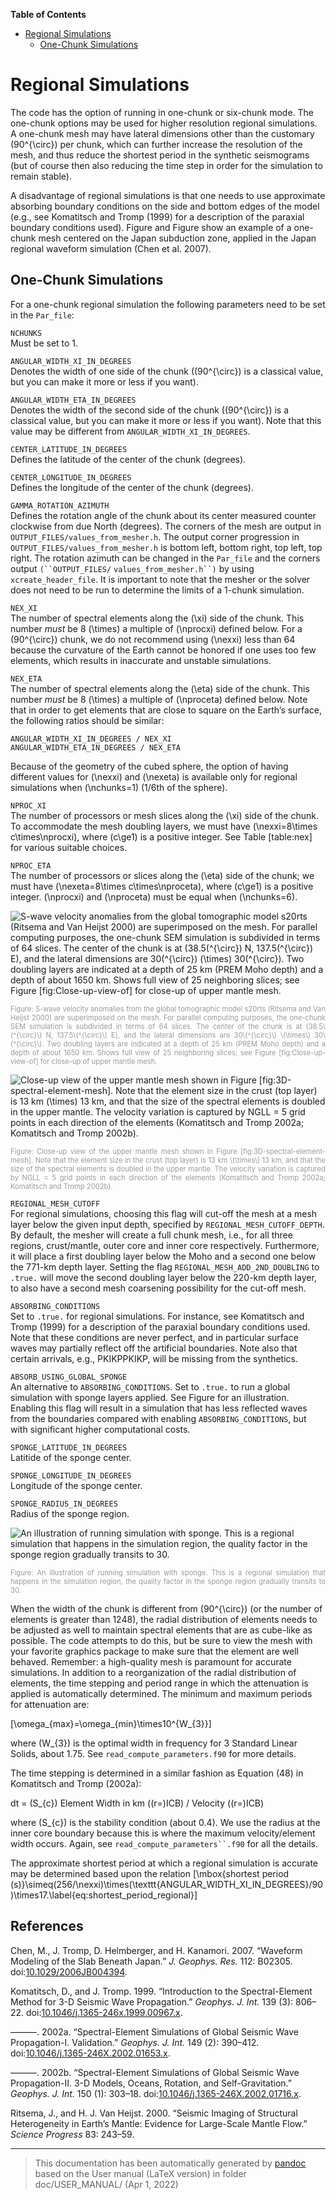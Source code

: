 **Table of Contents**

-   [Regional Simulations](#regional-simulations)
    -   [One-Chunk Simulations](#one-chunk-simulations)

Regional Simulations
====================

The code has the option of running in one-chunk or six-chunk mode. The one-chunk options may be used for higher resolution regional simulations. A one-chunk mesh may have lateral dimensions other than the customary \(90^{\circ}\) per chunk, which can further increase the resolution of the mesh, and thus reduce the shortest period in the synthetic seismograms (but of course then also reducing the time step in order for the simulation to remain stable).

A disadvantage of regional simulations is that one needs to use approximate absorbing boundary conditions on the side and bottom edges of the model (e.g., see Komatitsch and Tromp (1999) for a description of the paraxial boundary conditions used). Figure and Figure show an example of a one-chunk mesh centered on the Japan subduction zone, applied in the Japan regional waveform simulation (Chen et al. 2007).

One-Chunk Simulations
---------------------

For a one-chunk regional simulation the following parameters need to be set in the `Par_file`:

<span>`NCHUNKS`</span>  
Must be set to 1.

<span>`ANGULAR_WIDTH_XI_IN_DEGREES`</span>  
Denotes the width of one side of the chunk (\(90^{\circ}\) is a classical value, but you can make it more or less if you want).

<span>`ANGULAR_WIDTH_ETA_IN_DEGREES`</span>  
Denotes the width of the second side of the chunk (\(90^{\circ}\) is a classical value, but you can make it more or less if you want). Note that this value may be different from `ANGULAR_WIDTH_XI_IN_DEGREES`.

<span>`CENTER_LATITUDE_IN_DEGREES`</span>  
Defines the latitude of the center of the chunk (degrees).

<span>`CENTER_LONGITUDE_IN_DEGREES`</span>  
Defines the longitude of the center of the chunk (degrees).

<span>`GAMMA_ROTATION_AZIMUTH`</span>  
Defines the rotation angle of the chunk about its center measured counter clockwise from due North (degrees). The corners of the mesh are output in `OUTPUT_FILES/values_from_mesher.h`. The output corner progression in `OUTPUT_FILES/values_from_mesher.h` is bottom left, bottom right, top left, top right. The rotation azimuth can be changed in the `Par_file` and the corners output `(``OUTPUT_FILES/`
`values_from_mesher.h``)` by using<span> </span>`xcreate_header_file`. It is important to note that the mesher or the solver does not need to be run to determine the limits of a 1-chunk simulation.

<span>`NEX_XI`</span>  
The number of spectral elements along the \(\xi\) side of the chunk. This number *must* be 8 \(\times\) a multiple of \(\nprocxi\) defined below. For a \(90^{\circ}\) chunk, we do not recommend using \(\nexxi\) less than 64 because the curvature of the Earth cannot be honored if one uses too few elements, which results in inaccurate and unstable simulations.

<span>`NEX_ETA`</span>  
The number of spectral elements along the \(\eta\) side of the chunk. This number *must* be 8 \(\times\) a multiple of \(\nproceta\) defined below. Note that in order to get elements that are close to square on the Earth’s surface, the following ratios should be similar:

    ANGULAR_WIDTH_XI_IN_DEGREES / NEX_XI
    ANGULAR_WIDTH_ETA_IN_DEGREES / NEX_ETA

Because of the geometry of the cubed sphere, the option of having different values for \(\nexxi\) and \(\nexeta\) is available only for regional simulations when \(\nchunks=1\) (1/6th of the sphere).

<span>`NPROC_XI`</span>  
The number of processors or mesh slices along the \(\xi\) side of the chunk. To accommodate the mesh doubling layers, we must have \(\nexxi=8\times c\times\nprocxi\), where \(c\ge1\) is a positive integer. See Table [table:nex] for various suitable choices.

<span>`NPROC_ETA`</span>  
The number of processors or slices along the \(\eta\) side of the chunk; we must have \(\nexeta=8\times c\times\nproceta\), where \(c\ge1\) is a positive integer. \(\nprocxi\) and \(\nproceta\) must be equal when \(\nchunks=6\).

![S-wave velocity anomalies from the global tomographic model s20rts (Ritsema and <span>Van Heijst</span> 2000) are superimposed on the mesh. For parallel computing purposes, the one-chunk SEM simulation is subdivided in terms of 64 slices. The center of the chunk is at (38.5\(^{\circ}\) N, 137.5\(^{\circ}\) E), and the lateral dimensions are 30\(^{\circ}\) \(\times\) 30\(^{\circ}\). Two doubling layers are indicated at a depth of 25 km (PREM Moho depth) and a depth of about 1650 km. Shows full view of 25 neighboring slices; see Figure [fig:Close-up-view-of] for close-up of upper mantle mesh.<span data-label="fig:3D-spectral-element-mesh"></span>](figures/fig5a.jpg)
<div class="figcaption" style="text-align:justify;font-size:80%"><span style="color:#9A9A9A">Figure: S-wave velocity anomalies from the global tomographic model s20rts (Ritsema and <span>Van Heijst</span> 2000) are superimposed on the mesh. For parallel computing purposes, the one-chunk SEM simulation is subdivided in terms of 64 slices. The center of the chunk is at (38.5\(^{\circ}\) N, 137.5\(^{\circ}\) E), and the lateral dimensions are 30\(^{\circ}\) \(\times\) 30\(^{\circ}\). Two doubling layers are indicated at a depth of 25 km (PREM Moho depth) and a depth of about 1650 km. Shows full view of 25 neighboring slices; see Figure [fig:Close-up-view-of] for close-up of upper mantle mesh.<span data-label="fig:3D-spectral-element-mesh"></span></span></div>

![Close-up view of the upper mantle mesh shown in Figure [fig:3D-spectral-element-mesh]. Note that the element size in the crust (top layer) is 13 km \(\times\) 13 km, and that the size of the spectral elements is doubled in the upper mantle. The velocity variation is captured by NGLL = 5 grid points in each direction of the elements (Komatitsch and Tromp 2002a; Komatitsch and Tromp 2002b).<span data-label="fig:Close-up-view-of"></span>](figures/fig5b.jpg)
<div class="figcaption" style="text-align:justify;font-size:80%"><span style="color:#9A9A9A">Figure: Close-up view of the upper mantle mesh shown in Figure [fig:3D-spectral-element-mesh]. Note that the element size in the crust (top layer) is 13 km \(\times\) 13 km, and that the size of the spectral elements is doubled in the upper mantle. The velocity variation is captured by NGLL = 5 grid points in each direction of the elements (Komatitsch and Tromp 2002a; Komatitsch and Tromp 2002b).<span data-label="fig:Close-up-view-of"></span></span></div>

<span>`REGIONAL_MESH_CUTOFF`</span>  
For regional simulations, choosing this flag will cut-off the mesh at a mesh layer below the given input depth, specified by `REGIONAL_MESH_CUTOFF_DEPTH`. By default, the mesher will create a full chunk mesh, i.e., for all three regions, crust/mantle, outer core and inner core respectively. Furthermore, it will place a first doubling layer below the Moho and a second one below the 771-km depth layer. Setting the flag `REGIONAL_MESH_ADD_2ND_DOUBLING` to `.true.` will move the second doubling layer below the 220-km depth layer, to also have a second mesh coarsening possibility for the cut-off mesh.

<span>`ABSORBING_CONDITIONS`</span>  
Set to `.true.`<span> </span>for regional simulations. For instance, see Komatitsch and Tromp (1999) for a description of the paraxial boundary conditions used. Note that these conditions are never perfect, and in particular surface waves may partially reflect off the artificial boundaries. Note also that certain arrivals, e.g., PKIKPPKIKP, will be missing from the synthetics.

<span>`ABSORB_USING_GLOBAL_SPONGE`</span>  
An alternative to <span>`ABSORBING_CONDITIONS`</span>. Set to `.true.` to run a global simulation with sponge layers applied. See Figure for an illustration. Enabling this flag will result in a simulation that has less reflected waves from the boundaries compared with enabling <span>`ABSORBING_CONDITIONS`</span>, but with significant higher computational costs.

<span>`SPONGE_LATITUDE_IN_DEGREES`</span>  
Latitide of the sponge center.

<span>`SPONGE_LONGITUDE_IN_DEGREES`</span>  
Longitude of the sponge center.

<span>`SPONGE_RADIUS_IN_DEGREES`</span>  
Radius of the sponge region.

![An illustration of running simulation with sponge. This is a regional simulation that happens in the simulation region, the quality factor in the sponge region gradually transits to 30.<span data-label="fig:Sponge-illustration"></span>](figures/fig6.jpg)
<div class="figcaption" style="text-align:justify;font-size:80%"><span style="color:#9A9A9A">Figure: An illustration of running simulation with sponge. This is a regional simulation that happens in the simulation region, the quality factor in the sponge region gradually transits to 30.<span data-label="fig:Sponge-illustration"></span></span></div>

When the width of the chunk is different from \(90^{\circ}\) (or the number of elements is greater than 1248), the radial distribution of elements needs to be adjusted as well to maintain spectral elements that are as cube-like as possible. The code attempts to do this, but be sure to view the mesh with your favorite graphics package to make sure that the element are well behaved. Remember: a high-quality mesh is paramount for accurate simulations. In addition to a reorganization of the radial distribution of elements, the time stepping and period range in which the attenuation is applied is automatically determined. The minimum and maximum periods for attenuation are:

\[\omega_{max}=\omega_{min}\times10^{W_{3}}\]

where \(W_{3}\) is the optimal width in frequency for 3 Standard Linear Solids, about 1.75. See `read_compute_parameters.f90` for more details.

The time stepping is determined in a similar fashion as Equation (48) in Komatitsch and Tromp (2002a):

dt = \(S_{c}\) Element Width in km (\(r=\)ICB) / Velocity (\(r=\)ICB)

where \(S_{c}\) is the stability condition (about 0.4). We use the radius at the inner core boundary because this is where the maximum velocity/element width occurs. Again, see `read_compute_parameters``.f90` for all the details.

The approximate shortest period at which a regional simulation is accurate may be determined based upon the relation \[\mbox{shortest period (s)}\simeq(256/\nexxi)\times(\texttt{ANGULAR\_WIDTH\_XI\_IN\_DEGREES}/90)\times17.\label{eq:shortest_period_regional}\]

References
----------

Chen, M., J. Tromp, D. Helmberger, and H. Kanamori. 2007. “Waveform Modeling of the Slab Beneath Japan.” *J. Geophys. Res.* 112: B02305. doi:[10.1029/2006JB004394](http://dx.doi.org/10.1029/2006JB004394).

Komatitsch, D., and J. Tromp. 1999. “Introduction to the Spectral-Element Method for 3-D Seismic Wave Propagation.” *Geophys. J. Int.* 139 (3): 806–22. doi:[10.1046/j.1365-246x.1999.00967.x](http://dx.doi.org/10.1046/j.1365-246x.1999.00967.x).

———. 2002a. “Spectral-Element Simulations of Global Seismic Wave Propagation-I. Validation.” *Geophys. J. Int.* 149 (2): 390–412. doi:[10.1046/j.1365-246X.2002.01653.x](http://dx.doi.org/10.1046/j.1365-246X.2002.01653.x).

———. 2002b. “Spectral-Element Simulations of Global Seismic Wave Propagation-II. 3-D Models, Oceans, Rotation, and Self-Gravitation.” *Geophys. J. Int.* 150 (1): 303–18. doi:[10.1046/j.1365-246X.2002.01716.x](http://dx.doi.org/10.1046/j.1365-246X.2002.01716.x).

Ritsema, J., and H. J. <span>Van Heijst</span>. 2000. “Seismic Imaging of Structural Heterogeneity in Earth’s Mantle: Evidence for Large-Scale Mantle Flow.” *Science Progress* 83: 243–59.

-----
> This documentation has been automatically generated by [pandoc](http://www.pandoc.org)
> based on the User manual (LaTeX version) in folder doc/USER_MANUAL/
> (Apr  1, 2022)

